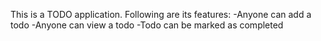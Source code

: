 This is a TODO application.
Following are its features:
-Anyone can add a todo
-Anyone can view a todo
-Todo can be marked as completed